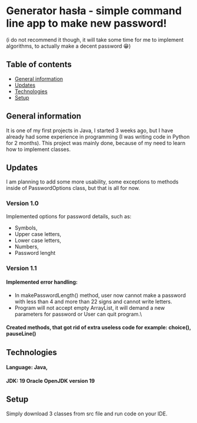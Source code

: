 # Generator hasła - simple command line app to make **new password**! 
(i do not recommend it though, it will take some time for me to implement algorithms, to actually make a decent password 😁)
## Table of contents
* [General information](#general-information)
* [Updates](#updates)
* [Technologies](#technologies)
* [Setup](#setup)

## General information
It is one of my first projects in Java, I started 3 weeks ago, but I have already had some experience in programming (I was writing code in Python for 2 months).
This project was mainly done, because of my need to learn how to implement classes. 

## Updates
I am planning to add some more usability, some exceptions to methods inside of PasswordOptions class, but that is all for now.
### Version 1.0 
Implemented options for password details, such as: 
* Symbols,
* Upper case letters,
* Lower case letters,
* Numbers,
* Password lenght
### Version 1.1
#### Implemented error handling: 
* In makePasswordLength() method, user now cannot make a password with less than 4 and more than 22 signs and cannot write letters.
* Program will not accept empty ArrayList, it will demand a new parameters for password or User can quit program.\
#### Created methods, that got rid of extra useless code for example: choice(), pauseLine()

## Technologies
#### Language: Java,
#### JDK: 19 Oracle OpenJDK version 19

## Setup
Simply download 3 classes from src file and run code on your IDE. 
